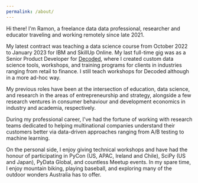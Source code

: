 ```yaml
---
permalink: /about/
---
```


Hi there! I'm Ramon, a freelance data data professional, researcher and educator traveling and working remotely since late 2021. 

My latest contract was teaching a data science course from October 2022 to January 2023 for IBM and SkillUp Online. My last full-time gig was as a Senior Product Developer for [Decoded](decoded.com), where I created custom data science tools, workshops, and training programs for clients in industries ranging from retail to finance. I still teach workshops for Decoded although in a more ad-hoc way. 

My previous roles have been at the intersection of education, data science, and research in the areas of entrepreneurship and strategy, alongside a few research ventures in consumer behaviour and development economics in industry and academia, respectively.

During my professional career, I've had the fortune of working with research teams dedicated to helping multinational companies understand their customers better via data-driven approaches ranging from A/B testing to machine learning.

On the personal side, I enjoy giving technical workshops and have had the honour of participating in PyCon (US, APAC, Ireland and Chile), SciPy (US and Japan), PyData Global, and countless Meetup events. In my spare time, I enjoy mountain biking, playing baseball, and exploring many of the outdoor wonders Australia has to offer.